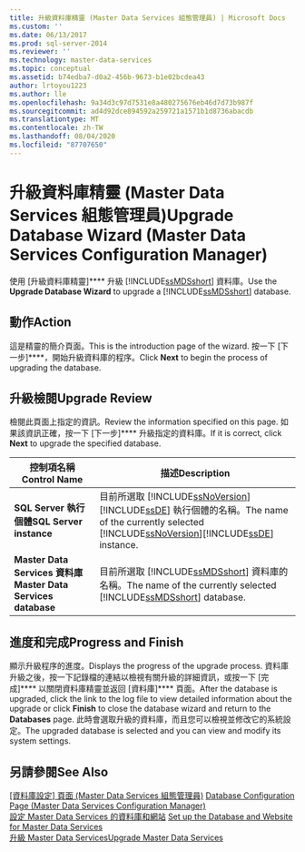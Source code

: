 ```yaml
---
title: 升級資料庫精靈 (Master Data Services 組態管理員) | Microsoft Docs
ms.custom: ''
ms.date: 06/13/2017
ms.prod: sql-server-2014
ms.reviewer: ''
ms.technology: master-data-services
ms.topic: conceptual
ms.assetid: b74edba7-d0a2-456b-9673-b1e02bcdea43
author: lrtoyou1223
ms.author: lle
ms.openlocfilehash: 9a34d3c97d7531e8a480275676eb46d7d73b987f
ms.sourcegitcommit: ad4d92dce894592a259721a1571b1d8736abacdb
ms.translationtype: MT
ms.contentlocale: zh-TW
ms.lasthandoff: 08/04/2020
ms.locfileid: "87707650"
---
```

# <a name="upgrade-database-wizard-master-data-services-configuration-manager"></a><span data-ttu-id="8f0b8-102">升級資料庫精靈 (Master Data Services 組態管理員)</span><span class="sxs-lookup"><span data-stu-id="8f0b8-102">Upgrade Database Wizard (Master Data Services Configuration Manager)</span></span>
  <span data-ttu-id="8f0b8-103">使用 [升級資料庫精靈]\*\*\*\* 升級 [!INCLUDE[ssMDSshort](../includes/ssmdsshort-md.md)] 資料庫。</span><span class="sxs-lookup"><span data-stu-id="8f0b8-103">Use the **Upgrade Database Wizard** to upgrade a [!INCLUDE[ssMDSshort](../includes/ssmdsshort-md.md)] database.</span></span>  
  
## <a name="action"></a><span data-ttu-id="8f0b8-104">動作</span><span class="sxs-lookup"><span data-stu-id="8f0b8-104">Action</span></span>  
 <span data-ttu-id="8f0b8-105">這是精靈的簡介頁面。</span><span class="sxs-lookup"><span data-stu-id="8f0b8-105">This is the introduction page of the wizard.</span></span> <span data-ttu-id="8f0b8-106">按一下 [下一步]\*\*\*\*，開始升級資料庫的程序。</span><span class="sxs-lookup"><span data-stu-id="8f0b8-106">Click **Next** to begin the process of upgrading the database.</span></span>  
  
## <a name="upgrade-review"></a><span data-ttu-id="8f0b8-107">升級檢閱</span><span class="sxs-lookup"><span data-stu-id="8f0b8-107">Upgrade Review</span></span>  
 <span data-ttu-id="8f0b8-108">檢閱此頁面上指定的資訊。</span><span class="sxs-lookup"><span data-stu-id="8f0b8-108">Review the information specified on this page.</span></span> <span data-ttu-id="8f0b8-109">如果該資訊正確，按一下 [下一步]\*\*\*\* 升級指定的資料庫。</span><span class="sxs-lookup"><span data-stu-id="8f0b8-109">If it is correct, click **Next** to upgrade the specified database.</span></span>  
  
|<span data-ttu-id="8f0b8-110">控制項名稱</span><span class="sxs-lookup"><span data-stu-id="8f0b8-110">Control Name</span></span>|<span data-ttu-id="8f0b8-111">描述</span><span class="sxs-lookup"><span data-stu-id="8f0b8-111">Description</span></span>|  
|------------------|-----------------|  
|<span data-ttu-id="8f0b8-112">**SQL Server 執行個體**</span><span class="sxs-lookup"><span data-stu-id="8f0b8-112">**SQL Server instance**</span></span>|<span data-ttu-id="8f0b8-113">目前所選取 [!INCLUDE[ssNoVersion](../includes/ssnoversion-md.md)][!INCLUDE[ssDE](../includes/ssde-md.md)] 執行個體的名稱。</span><span class="sxs-lookup"><span data-stu-id="8f0b8-113">The name of the currently selected [!INCLUDE[ssNoVersion](../includes/ssnoversion-md.md)][!INCLUDE[ssDE](../includes/ssde-md.md)] instance.</span></span>|  
|<span data-ttu-id="8f0b8-114">**Master Data Services 資料庫**</span><span class="sxs-lookup"><span data-stu-id="8f0b8-114">**Master Data Services database**</span></span>|<span data-ttu-id="8f0b8-115">目前所選取 [!INCLUDE[ssMDSshort](../includes/ssmdsshort-md.md)] 資料庫的名稱。</span><span class="sxs-lookup"><span data-stu-id="8f0b8-115">The name of the currently selected [!INCLUDE[ssMDSshort](../includes/ssmdsshort-md.md)] database.</span></span>|  
  
## <a name="progress-and-finish"></a><span data-ttu-id="8f0b8-116">進度和完成</span><span class="sxs-lookup"><span data-stu-id="8f0b8-116">Progress and Finish</span></span>  
 <span data-ttu-id="8f0b8-117">顯示升級程序的進度。</span><span class="sxs-lookup"><span data-stu-id="8f0b8-117">Displays the progress of the upgrade process.</span></span> <span data-ttu-id="8f0b8-118">資料庫升級之後，按一下記錄檔的連結以檢視有關升級的詳細資訊，或按一下 [完成]\*\*\*\* 以關閉資料庫精靈並返回 [資料庫]\*\*\*\* 頁面。</span><span class="sxs-lookup"><span data-stu-id="8f0b8-118">After the database is upgraded, click the link to the log file to view detailed information about the upgrade or click **Finish** to close the database wizard and return to the **Databases** page.</span></span> <span data-ttu-id="8f0b8-119">此時會選取升級的資料庫，而且您可以檢視並修改它的系統設定。</span><span class="sxs-lookup"><span data-stu-id="8f0b8-119">The upgraded database is selected and you can view and modify its system settings.</span></span>  
  
## <a name="see-also"></a><span data-ttu-id="8f0b8-120">另請參閱</span><span class="sxs-lookup"><span data-stu-id="8f0b8-120">See Also</span></span>  
 <span data-ttu-id="8f0b8-121">[[資料庫設定] 頁面 &#40;Master Data Services 組態管理員&#41;](../../2014/master-data-services/database-configuration-page-master-data-services-configuration-manager.md) </span><span class="sxs-lookup"><span data-stu-id="8f0b8-121">[Database Configuration Page &#40;Master Data Services Configuration Manager&#41;](../../2014/master-data-services/database-configuration-page-master-data-services-configuration-manager.md) </span></span>  
 <span data-ttu-id="8f0b8-122">[設定 Master Data Services 的資料庫和網站](set-up-the-database-and-website-for-master-data-services.md) </span><span class="sxs-lookup"><span data-stu-id="8f0b8-122">[Set up the Database and Website for Master Data Services](set-up-the-database-and-website-for-master-data-services.md) </span></span>  
 [<span data-ttu-id="8f0b8-123">升級 Master Data Services</span><span class="sxs-lookup"><span data-stu-id="8f0b8-123">Upgrade Master Data Services</span></span>](../database-engine/install-windows/upgrade-master-data-services.md)  
  
  
